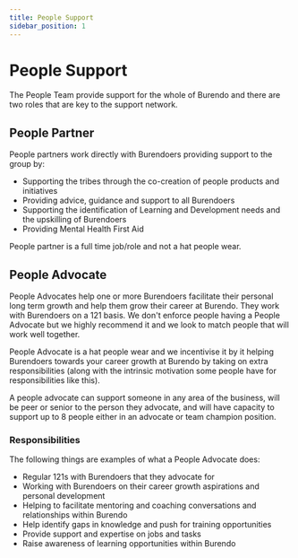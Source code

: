 ```yaml
---
title: People Support
sidebar_position: 1
---
```


# People Support

The People Team provide support for the whole of Burendo and there are two roles that are key to the support network.

## People Partner

People partners work directly with Burendoers providing support to the group by:

- Supporting the tribes through the co-creation of people products and initiatives
- Providing advice, guidance and support to all Burendoers
- Supporting the identification of Learning and Development needs and the upskilling of Burendoers
- Providing Mental Health First Aid

People partner is a full time job/role and not a hat people wear.

## People Advocate

People Advocates help one or more Burendoers facilitate their personal long term growth and help them grow their career at Burendo. They work with Burendoers on a 121 basis. We don't enforce people having a People Advocate but we highly recommend it and we look to match people that will work well together.

People Advocate is a hat people wear and we incentivise it by it helping Burendoers towards your career growth at Burendo by taking on extra responsibilities (along with the intrinsic motivation some people have for responsibilities like this).

A people advocate can support someone in any area of the business, will be peer or senior to the person they advocate, and will have capacity to support up to 8 people either in an advocate or team champion position.

### Responsibilities

The following things are examples of what a People Advocate does:

- Regular 121s with Burendoers that they advocate for
- Working with Burendoers on their career growth aspirations and personal development
- Helping to facilitate mentoring and coaching conversations and relationships within Burendo
- Help identify gaps in knowledge and push for training opportunities
- Provide support and expertise on jobs and tasks
- Raise awareness of learning opportunities within Burendo

